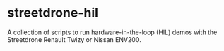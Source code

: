 # streetdrone-hil
A collection of scripts to run hardware-in-the-loop (HIL) demos with the Streetdrone Renault Twizy or Nissan ENV200.
